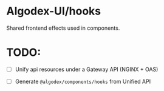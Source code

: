 # Algodex-UI/hooks

Shared frontend effects used in components. 

# TODO:
- [ ] Unify api resources under a Gateway API (NGINX + OAS)
- [ ] Generate `@algodex/components/hooks` from Unified API

